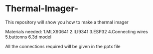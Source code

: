 # Thermal-Imager-
This repository will show you how to make a thermal imager

Materials needed:
1.MLX90641
2.ILI9341
3.ESP32
4.Connecting wires
5.buttonns
6.3d model

All the connections required will be given in the pptx file
